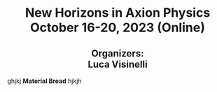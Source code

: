 <h1 align="center">New Horizons in Axion Physics <br>October 16-20, 2023 (Online)</br></h1>
<h2 align="center"><B>Organizers:</B><br>Luca Visinelli</br></h1>
ghjkj <B>Material Bread</B> hjkjh
